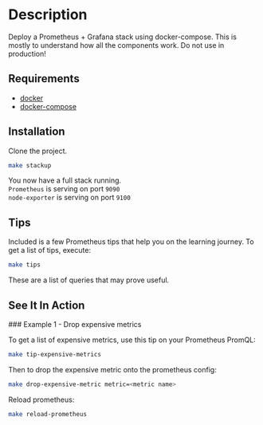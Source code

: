 # Description

Deploy a Prometheus + Grafana stack using docker-compose.
This is mostly to understand how all the components work. Do not use in production!

## Requirements

* [docker](https://docs.docker.com/install/)
* [docker-compose](https://docs.docker.com/compose/install/)

## Installation

Clone the project.

```bash
make stackup
```

You now have a full stack running. \
`Prometheus` is serving on port `9090` \
`node-exporter` is serving on port `9100`

## Tips

Included is a few Prometheus tips that help you on the learning journey.
To get a list of tips, execute:
```bash
make tips
```

These are a list of queries that may prove useful.

## See It In Action

### Example 1 - Drop expensive metrics

To get a list of expensive metrics, use this tip on your Prometheus PromQL:
```bash
make tip-expensive-metrics
```

Then to drop the expensive metric onto the prometheus config:
```bash
make drop-expensive-metric metric=<metric name>
```

Reload prometheus:
```bash
make reload-prometheus
```
